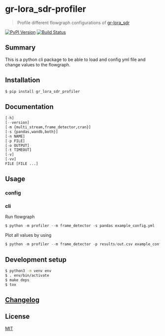 # gr-lora_sdr-profiler

> Profile different flowgraph configurations of [gr-lora_sdr](https://github.com/martynvdijke/gr-lora_sdr)

[![PyPI Version][pypi-image]][pypi-url]
[![Build Status][build-image]][build-url]

## Summary
This is a python cli package to be able to load and config yml file and change values to the flowgraph.
## Installation

```sh
$ pip install gr_lora_sdr_profiler
```
## Documentation

```python
[-h] 
[--version] 
[-m {multi_stream,frame_detector,cran}] 
[-s {pandas,wandb,both}] 
[-n NAME] 
[-p FILE] 
[-o OUTPUT] 
[-t TIMEOUT] 
[-v] 
[-vv] 
FILE [FILE ...]
```

## Usage

### config

### cli
Run flowgraph 
```python
$ python -m profiler --m frame_detector -s pandas example_config.yml 
```
Plot all values by using 
```python
$ python -m profiler --m frame_detector -p results/out.csv example_config.yml 
```

## Development setup

```sh
$ python3 -m venv env
$ . env/bin/activate
$ make deps
$ tox
```
## [Changelog](CHANGELOG.md)

## License

[MIT](https://choosealicense.com/licenses/mit/)

<!-- Badges -->

[pypi-image]: https://img.shields.io/pypi/v/gr_lora_sdr_profiler
[pypi-url]: https://pypi.org/project/gr_lora_sdr_profiler/
[build-image]: https://github.com/martynvdijke/gr-lora_sdr-profiler/actions/workflows/build.yml/badge.svg
[build-url]: https://github.com/martynvdijke/gr-lora_sdr-profiler/actions/workflows/build.yml